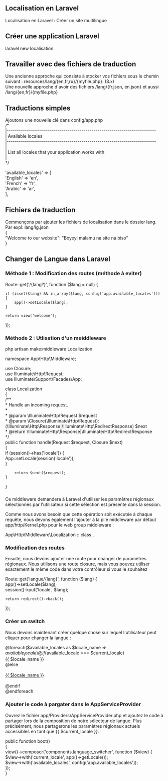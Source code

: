 ## Localisation en Laravel
Localisation en Laravel : Créer un site multilingue  
  
## Créer une application Laravel
laravel new localisation  
  
## Travailler avec des fichiers de traduction
Une ancienne approche qui consiste à stocker vos fichiers sous le chemin suivant : resources/lang/{en,fr,ru}/{myfile.php}. (8.x)  
Une nouvelle approche d'avoir des fichiers /lang/{fr.json, en.json} et aussi /lang/{en,fr}/{myfile.php}  
  
## Traductions simples
Ajoutons une nouvelle clé dans config/app.php  
/*  
|--------------------------------------------------------------------------  
| Available locales  
|--------------------------------------------------------------------------  
|  
| List all locales that your application works with  
|  
*/  
  
'available_locales' => [  
  'English' => 'en',  
  'French' => 'fr',  
  'Arabic' => 'ar',  
],  
  
## Fichiers de traduction
Commençons par ajouter les fichiers de localisation dans le dossier lang.  
Par expl: lang/lg.json  
{  
  "Welcome to our website": "Boyeyi malamu na site na biso"  
}  
  
## Changer de Langue dans Laravel
  
### Méthode 1 : Modification des routes (méthode à eviter)
Route::get('/{lang?}', function ($lang = null) {  
  
    if (isset($lang) && in_array($lang, config('app.available_locales'))) {  
        app()->setLocale($lang);  
    }  
  
    return view('welcome');  
});  
  
### Méthode 2 : Utlisation d'un meiddleware
php artisan make:middleware Localization  
  
namespace App\Http\Middleware;  
  
use Closure;  
use Illuminate\Http\Request;  
use Illuminate\Support\Facades\App;  
  
class Localization  
{  
    /**   
     * Handle an incoming request.  
     *  
     * @param  \Illuminate\Http\Request  $request  
     * @param  \Closure(\Illuminate\Http\Request): (\Illuminate\Http\Response|\Illuminate\Http\RedirectResponse)  $next  
     * @return \Illuminate\Http\Response|\Illuminate\Http\RedirectResponse  
     */  
    public function handle(Request $request, Closure $next)  
    {  
        if (session()->has('locale')) {  
            App::setLocale(session('locale'));  
        }  
  
        return $next($request);  
    }  
}  
  
### 
Ce middleware demandera à Laravel d'utiliser les paramètres régionaux sélectionnés par l'utilisateur si cette sélection est présente dans la session.  
  
Comme nous avons besoin que cette opération soit exécutée à chaque requête, nous devons également l'ajouter à la pile middleware par défaut app/http/Kernel.php pour le web group middleware :  
  
App\Http\Middleware\Localization :: class ,  
  
### Modification des routes  
Ensuite, nous devons ajouter une route pour changer de paramètres régionaux. Nous utilisons une route closure, mais vous pouvez utiliser exactement le même code dans votre   contrôleur si vous le souhaitez  
  
Route::get('langue/{lang}', function ($lang) {  
    app()->setLocale($lang);  
    session()->put('locale', $lang);  
  
    return redirect()->back();  
});  
  
### Créer un switch
Nous devons maintenant créer quelque chose sur lequel l'utilisateur peut cliquer pour changer la langue :  
  
@foreach($available_locales as $locale_name => $available_locale)  
        @if($available_locale === $current_locale)  
            <span class="ml-2 mr-2 text-gray-700">{{ $locale_name }}</span>  
        @else  
            <a class="ml-1 underline ml-2 mr-2" href="langue/{{ $available_locale }}">  
                <span>{{ $locale_name }}</span>  
            </a>  
        @endif  
    @endforeach  

### Ajouter le code à pargater dans le AppServiceProvider 
Ouvrez le fichier app/Providers/AppServiceProvider.php et ajoutez le code à partager lors de la composition de notre sélecteur de langue. Plus précisément, nous partagerons les paramètres régionaux actuels accessibles en tant que {{ $current_locale }}.  

public function boot()  
    {  
        view()->composer('components.language_switcher', function ($view) {  
            $view->with('current_locale', app()->getLocale());  
            $view->with('available_locales', config('app.available_locales'));  
        });  
    }  
